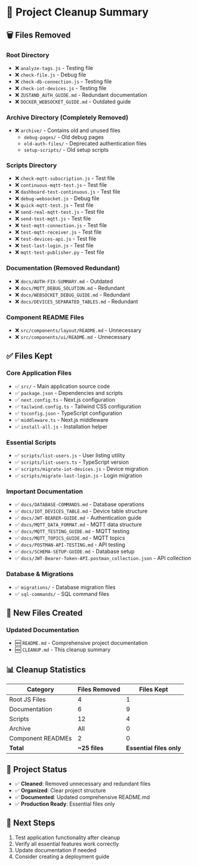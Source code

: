 # 📁 Project Cleanup Summary

## 🗑️ Files Removed

### Root Directory
- ❌ `analyze-tags.js` - Testing file
- ❌ `check-file.js` - Debug file  
- ❌ `check-db-connection.js` - Testing file
- ❌ `check-iot-devices.js` - Testing file
- ❌ `ZUSTAND_AUTH_GUIDE.md` - Redundant documentation
- ❌ `DOCKER_WEBSOCKET_GUIDE.md` - Outdated guide

### Archive Directory (Completely Removed)
- ❌ `archive/` - Contains old and unused files
  - `debug-pages/` - Old debug pages
  - `old-auth-files/` - Deprecated authentication files
  - `setup-scripts/` - Old setup scripts

### Scripts Directory
- ❌ `check-mqtt-subscription.js` - Test file
- ❌ `continuous-mqtt-test.js` - Test file
- ❌ `dashboard-test-continuous.js` - Test file
- ❌ `debug-websocket.js` - Debug file
- ❌ `quick-mqtt-test.js` - Test file
- ❌ `send-real-mqtt-test.js` - Test file
- ❌ `send-test-mqtt.js` - Test file
- ❌ `test-mqtt-connection.js` - Test file
- ❌ `test-mqtt-receiver.js` - Test file
- ❌ `test-devices-api.js` - Test file
- ❌ `test-last-login.js` - Test file
- ❌ `mqtt-test-publisher.py` - Test file

### Documentation (Removed Redundant)
- ❌ `docs/AUTH-FIX-SUMMARY.md` - Outdated
- ❌ `docs/MQTT_DEBUG_SOLUTION.md` - Redundant
- ❌ `docs/WEBSOCKET_DEBUG_GUIDE.md` - Redundant
- ❌ `docs/DEVICES_SEPARATED_TABLES.md` - Redundant

### Component README Files
- ❌ `src/components/layout/README.md` - Unnecessary
- ❌ `src/components/ui/README.md` - Unnecessary

## ✅ Files Kept

### Core Application Files
- ✅ `src/` - Main application source code
- ✅ `package.json` - Dependencies and scripts
- ✅ `next.config.ts` - Next.js configuration
- ✅ `tailwind.config.ts` - Tailwind CSS configuration
- ✅ `tsconfig.json` - TypeScript configuration
- ✅ `middleware.ts` - Next.js middleware
- ✅ `install-all.js` - Installation helper

### Essential Scripts
- ✅ `scripts/list-users.js` - User listing utility
- ✅ `scripts/list-users.ts` - TypeScript version
- ✅ `scripts/migrate-iot-devices.js` - Device migration
- ✅ `scripts/migrate-last-login.js` - Login migration

### Important Documentation
- ✅ `docs/DATABASE-COMMANDS.md` - Database operations
- ✅ `docs/IOT_DEVICES_TABLE.md` - Device table structure
- ✅ `docs/JWT-BEARER-GUIDE.md` - Authentication guide
- ✅ `docs/MQTT_DATA_FORMAT.md` - MQTT data structure
- ✅ `docs/MQTT_TESTING_GUIDE.md` - MQTT testing
- ✅ `docs/MQTT_TOPICS_GUIDE.md` - MQTT topics
- ✅ `docs/POSTMAN-API-TESTING.md` - API testing
- ✅ `docs/SCHEMA-SETUP-GUIDE.md` - Database setup
- ✅ `docs/JWT-Bearer-Token-API.postman_collection.json` - API collection

### Database & Migrations
- ✅ `migrations/` - Database migration files
- ✅ `sql-commands/` - SQL command files

## 📄 New Files Created

### Updated Documentation
- 🆕 `README.md` - Comprehensive project documentation
- 🆕 `CLEANUP.md` - This cleanup summary

## 📊 Cleanup Statistics

| Category | Files Removed | Files Kept |
|----------|---------------|------------|
| Root JS Files | 4 | 1 |
| Documentation | 6 | 9 |
| Scripts | 12 | 4 |
| Archive | All | 0 |
| Component READMEs | 2 | 0 |
| **Total** | **~25 files** | **Essential files only** |

## 🎯 Project Status

- ✅ **Cleaned**: Removed unnecessary and redundant files
- ✅ **Organized**: Clear project structure
- ✅ **Documented**: Updated comprehensive README.md
- ✅ **Production Ready**: Essential files only

## 📝 Next Steps

1. Test application functionality after cleanup
2. Verify all essential features work correctly
3. Update documentation if needed
4. Consider creating a deployment guide
